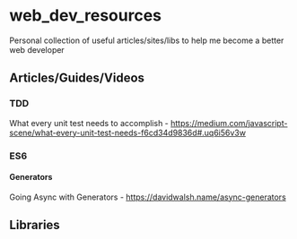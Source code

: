 # web_dev_resources
Personal collection of useful articles/sites/libs to help me become a better web developer

## Articles/Guides/Videos

### TDD
What every unit test needs to accomplish - https://medium.com/javascript-scene/what-every-unit-test-needs-f6cd34d9836d#.uq6i56v3w

### ES6

#### Generators
Going Async with Generators - https://davidwalsh.name/async-generators

## Libraries

